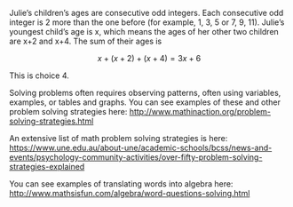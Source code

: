 Julie’s children’s ages are consecutive odd integers. Each consecutive
odd integer is 2 more than the one before (for example, 1, 3, 5 or 7, 9,
11). Julie’s youngest child’s age is x, which means the ages of her
other two children are x+2 and x+4. The sum of their ages is

$$x + (x + 2) + (x + 4) = 3x + 6$$

This is choice 4.

Solving problems often requires observing patterns, often using
variables, examples, or tables and graphs. You can see examples of these
and other problem solving strategies here:
<http://www.mathinaction.org/problem-solving-strategies.html>

An extensive list of math problem solving strategies is here:
<https://www.une.edu.au/about-une/academic-schools/bcss/news-and-events/psychology-community-activities/over-fifty-problem-solving-strategies-explained>

You can see examples of translating words into algebra here:
<http://www.mathsisfun.com/algebra/word-questions-solving.html>
